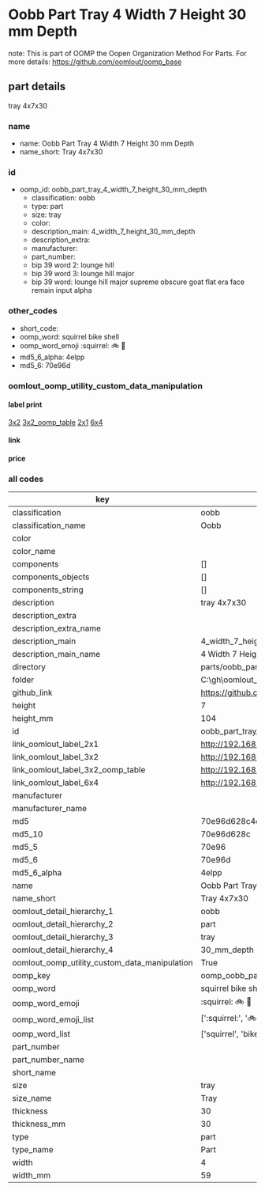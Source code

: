 # Oobb Part Tray 4 Width 7 Height 30 mm Depth  

note: This is part of OOMP the Oopen Organization Method For Parts. For more details: https://github.com/oomlout/oomp_base

##  part details
  



tray 4x7x30



### name
* name: Oobb Part Tray 4 Width 7 Height 30 mm Depth
* name_short: Tray 4x7x30 
### id
* oomp_id: oobb_part_tray_4_width_7_height_30_mm_depth
  * classification: oobb
  * type: part
  * size: tray
  * color: 
  * description_main: 4_width_7_height_30_mm_depth
  * description_extra: 
  * manufacturer: 
  * part_number: 
  * bip 39 word 2: lounge hill
  * bip 39 word 3: lounge hill major
  * bip 39 word: lounge hill major supreme obscure goat flat era face remain input alpha

### other_codes
* short_code: 
* oomp_word: squirrel bike shell
* oomp_word_emoji :squirrel: :bike: :shell:
* md5_6_alpha: 4elpp
* md5_6: 70e96d






### oomlout_oomp_utility_custom_data_manipulation
#### label print
[3x2](http://192.168.1.245:1112/?label=oomp%204elpp)
[3x2_oomp_table](http://192.168.1.108:1112/?label=oomp%204elpp)
[2x1](http://192.168.1.242:1112/?label=oomp%204elpp)
[6x4](http://192.168.1.55:1112/?label=oomp%204elpp)    

#### link

                              

#### price







### all codes 
| key | value |  
| --- | --- |  
| classification | oobb |  
| classification_name | Oobb |  
| color |  |  
| color_name |  |  
| components | [] |  
| components_objects | [] |  
| components_string | [] |  
| description | tray 4x7x30 |  
| description_extra |  |  
| description_extra_name |  |  
| description_main | 4_width_7_height_30_mm_depth |  
| description_main_name | 4 Width 7 Height 30 mm Depth |  
| directory | parts/oobb_part_tray_4_width_7_height_30_mm_depth |  
| folder | C:\gh\oomlout_oobb_version_4_generated_parts\parts\oobb_part_tray_4_width_7_height_30_mm_depth |  
| github_link | https://github.com/oomlout/oomlout_oomp_part_src/tree/main/parts/oobb_part_tray_4_width_7_height_30_mm_depth |  
| height | 7 |  
| height_mm | 104 |  
| id | oobb_part_tray_4_width_7_height_30_mm_depth |  
| link_oomlout_label_2x1 | http://192.168.1.242:1112/?label=oomp%204elpp |  
| link_oomlout_label_3x2 | http://192.168.1.245:1112/?label=oomp%204elpp |  
| link_oomlout_label_3x2_oomp_table | http://192.168.1.108:1112/?label=oomp%204elpp |  
| link_oomlout_label_6x4 | http://192.168.1.55:1112/?label=oomp%204elpp |  
| manufacturer |  |  
| manufacturer_name |  |  
| md5 | 70e96d628c4c4b11904c2d9f0cdaec22 |  
| md5_10 | 70e96d628c |  
| md5_5 | 70e96 |  
| md5_6 | 70e96d |  
| md5_6_alpha | 4elpp |  
| name | Oobb Part Tray 4 Width 7 Height 30 mm Depth |  
| name_short | Tray 4x7x30  |  
| oomlout_detail_hierarchy_1 | oobb |  
| oomlout_detail_hierarchy_2 | part |  
| oomlout_detail_hierarchy_3 | tray |  
| oomlout_detail_hierarchy_4 | 30_mm_depth |  
| oomlout_oomp_utility_custom_data_manipulation | True |  
| oomp_key | oomp_oobb_part_tray_4_width_7_height_30_mm_depth |  
| oomp_word | squirrel bike shell |  
| oomp_word_emoji | :squirrel: :bike: :shell: |  
| oomp_word_emoji_list | [':squirrel:', ':bike:', ':shell:'] |  
| oomp_word_list | ['squirrel', 'bike', 'shell'] |  
| part_number |  |  
| part_number_name |  |  
| short_name |  |  
| size | tray |  
| size_name | Tray |  
| thickness | 30 |  
| thickness_mm | 30 |  
| type | part |  
| type_name | Part |  
| width | 4 |  
| width_mm | 59 |  
